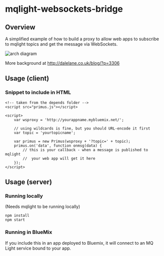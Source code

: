 # mqlight-websockets-bridge

## Overview
A simplified example of how to build a proxy to allow web apps to subscribe to mqlight topics and get the message via WebSockets.

![arch diagram](http://dalelane.co.uk/blog/post-images/150519-mqlight-with-websockets.jpg)

More background at http://dalelane.co.uk/blog/?p=3306 

## Usage (client)
### Snippet to include in HTML
```
<!-- taken from the depends folder -->
<script src="primus.js"></script>

<script>
    var wsproxy = 'http://yourappname.mybluemix.net/';

    // using wildcards is fine, but you should URL-encode it first
    var topic = 'yourtopicname';

    var primus = new Primus(wsproxy + '?topic=' + topic);
    primus.on('data', function onmsg(data) {
        // this is your callback - when a message is published to mqlight
        //  your web app will get it here
    });
</script>
```

## Usage (server)
### Running locally
(Needs mqlight to be running locally)
```
npm install
npm start
```

### Running in BlueMix
If you include this in an app deployed to Bluemix, it will connect to an MQ Light service bound to your app. 
